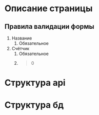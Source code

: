# Описание страницы
## Правила валидации формы
1. Название
	1. Обязательное
2. Счётчик
	1. Обязательное
	2. >0
# Структура api
# Структура бд
